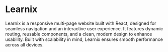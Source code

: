 # Learnix
Learnix is a responsive multi-page website built with React, designed for seamless navigation and an interactive user experience. It features dynamic routing, reusable components, and a clean, modern design to enhance usability. Built with scalability in mind, Learnix ensures smooth performance across all devices. 
